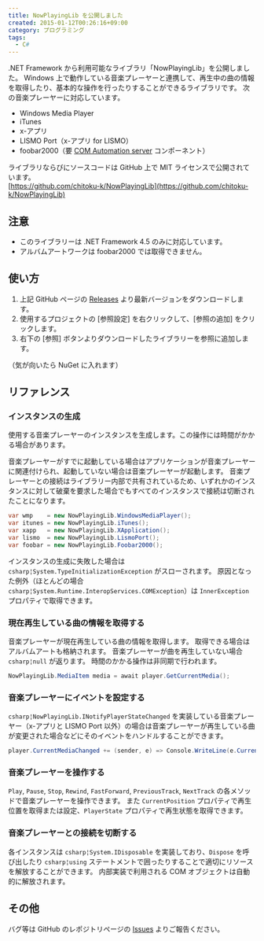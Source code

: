 ```yaml
---
title: NowPlayingLib を公開しました
created: 2015-01-12T00:26:16+09:00
category: プログラミング
tags:
  - C#
---
```

.NET Framework から利用可能なライブラリ「NowPlayingLib」を公開しました。
Windows 上で動作している音楽プレーヤーと連携して、再生中の曲の情報を取得したり、基本的な操作を行ったりすることができるライブラリです。
次の音楽プレーヤーに対応しています。

- Windows Media Player
- iTunes
- x-アプリ
- LISMO Port（x-アプリ for LISMO）
- foobar2000（要 [COM Automation server](http://foosion.foobar2000.org/0.9/#comserver) コンポーネント）

ライブラリならびにソースコードは GitHub 上で MIT ライセンスで公開されています。  
[https://github.com/chitoku-k/NowPlayingLib](https://github.com/chitoku-k/NowPlayingLib)

## 注意

- このライブラリーは .NET Framework 4.5 のみに対応しています。
- アルバムアートワークは foobar2000 では取得できません。

<!-- more -->

## 使い方

1. 上記 GitHub ページの [Releases](https://github.com/chitoku-k/NowPlayingLib/releases) より最新バージョンをダウンロードします。
1. 使用するプロジェクトの [参照設定] を右クリックして、[参照の追加] をクリックします。
1. 右下の [参照] ボタンよりダウンロードしたライブラリーを参照に追加します。

（気が向いたら NuGet に入れます）

## リファレンス

### インスタンスの生成

使用する音楽プレーヤーのインスタンスを生成します。この操作には時間がかかる場合があります。

音楽プレーヤーがすでに起動している場合はアプリケーションが音楽プレーヤーに関連付けられ、起動していない場合は音楽プレーヤーが起動します。
音楽プレーヤーとの接続はライブラリー内部で共有されているため、いずれかのインスタンスに対して破棄を要求した場合でもすべてのインスタンスで接続は切断されたことになります。

```csharp
var wmp    = new NowPlayingLib.WindowsMediaPlayer();
var itunes = new NowPlayingLib.iTunes();
var xapp   = new NowPlayingLib.XApplication();
var lismo  = new NowPlayingLib.LismoPort();
var foobar = new NowPlayingLib.Foobar2000();
```

インスタンスの生成に失敗した場合は `csharp¦System.TypeInitializationException` がスローされます。
原因となった例外（ほとんどの場合 `csharp¦System.Runtime.InteropServices.COMException`）は `InnerException` プロパティで取得できます。

### 現在再生している曲の情報を取得する

音楽プレーヤーが現在再生している曲の情報を取得します。
取得できる場合はアルバムアートも格納されます。
音楽プレーヤーが曲を再生していない場合 `csharp¦null` が返ります。
時間のかかる操作は非同期で行われます。

```csharp
NowPlayingLib.MediaItem media = await player.GetCurrentMedia();
```

### 音楽プレーヤーにイベントを設定する

`csharp¦NowPlayingLib.INotifyPlayerStateChanged` を実装している音楽プレーヤー（x-アプリと LISMO Port 以外）の場合は音楽プレーヤーが再生している曲が変更された場合などにそのイベントをハンドルすることができます。

```csharp
player.CurrentMediaChanged += (sender, e) => Console.WriteLine(e.CurrentMedia);
```

### 音楽プレーヤーを操作する

`Play`, `Pause`, `Stop`, `Rewind`, `FastForward`, `PreviousTrack`, `NextTrack` の各メソッドで音楽プレーヤーを操作できます。
また `CurrentPosition` プロパティで再生位置を取得または設定、`PlayerState` プロパティで再生状態を取得できます。

### 音楽プレーヤーとの接続を切断する

各インスタンスは `csharp¦System.IDisposable` を実装しており、`Dispose` を呼び出したり `csharp¦using` ステートメントで囲ったりすることで適切にリソースを解放することができます。
内部実装で利用される COM オブジェクトは自動的に解放されます。

## その他

バグ等は GitHub のレポジトリページの [Issues](https://github.com/chitoku-k/NowPlayingLib/issues) よりご報告ください。
